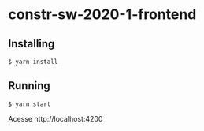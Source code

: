 # constr-sw-2020-1-frontend

## Installing
```
$ yarn install
```

## Running
```
$ yarn start
```
Acesse http://localhost:4200